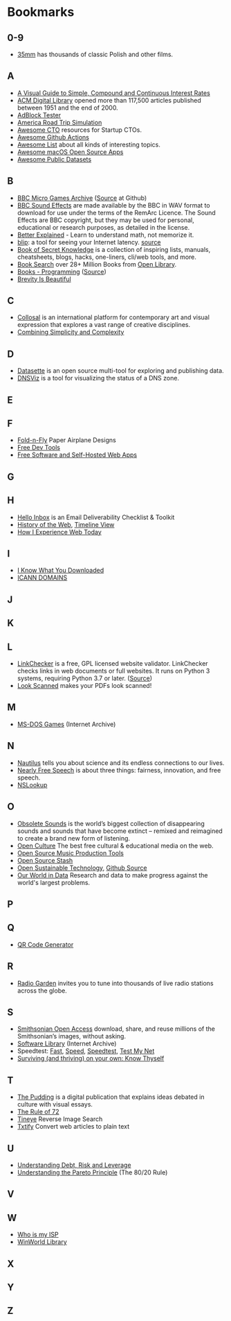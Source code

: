 # Bookmarks

## 0-9

- [35mm](https://35mm.online/en) has thousands of classic Polish and other films.

## A

- [A Visual Guide to Simple, Compound and Continuous Interest Rates](https://betterexplained.com/articles/a-visual-guide-to-simple-compound-and-continuous-interest-rates/)
- [ACM Digital Library](https://dl.acm.org) opened more than 117,500 articles published between 1951 and the end of 2000.
- [AdBlock Tester](https://adblock-tester.com)
- [America Road Trip Simulation](https://4m3ric4.com)
- [Awesome CTO](https://github.com/kuchin/awesome-cto) resources for Startup CTOs.
- [Awesome Github Actions](https://github.com/sdras/awesome-actions)
- [Awesome List](https://github.com/sindresorhus/awesome) about all kinds of interesting topics.
- [Awesome macOS Open Source Apps](https://github.com/serhii-londar/open-source-mac-os-apps)
- [Awesome Public Datasets](https://github.com/awesomedata/awesome-public-datasets)

## B

- [BBC Micro Games Archive](http://bbcmicro.co.uk) ([Source](https://github.com/pau1ie/bbcmicro.co.uk) at Github)
- [BBC Sound Effects](http://bbcsfx.acropolis.org.uk) are made available by the BBC in WAV format to download for use under the terms of the RemArc Licence. The Sound Effects are BBC copyright, but they may be used for personal, educational or research purposes, as detailed in the license.
- [Better Explained](https://betterexplained.com) - Learn to understand math, not memorize it.
- [blip](http://gfblip.appspot.com): a tool for seeing your Internet latency. [source](https://github.com/apenwarr/blip)
- [Book of Secret Knowledge](https://github.com/trimstray/the-book-of-secret-knowledge) is a collection of inspiring lists, manuals, cheatsheets, blogs, hacks, one-liners, cli/web tools, and more.
- [Book Search](https://books-search.typesense.org) over 28+ Million Books from [Open Library](https://openlibrary.org).
- [Books - Programming](https://ebookfoundation.github.io/free-programming-books/) ([Source](https://github.com/EbookFoundation/free-programming-books))
- [Brevity Is Beautiful](https://betterexplained.com/articles/brevity-is-beautiful/)

## C

- [Collosal](https://www.thisiscolossal.com) is an international platform for contemporary art and visual expression that explores a vast range of creative disciplines.
- [Combining Simplicity and Complexity](https://betterexplained.com/articles/combining-simplicity-and-complexity/)

## D

- [Datasette](https://datasette.io) is an open source multi-tool for exploring and publishing data.
- [DNSViz](https://dnsviz.net) is a tool for visualizing the status of a DNS zone.

## E
## F

- [Fold-n-Fly](https://www.foldnfly.com/) Paper Airplane Designs
- [Free Dev Tools](https://freetools.dev)
- [Free Software and Self-Hosted Web Apps](https://github.com/awesome-selfhosted/awesome-selfhosted)

## G
## H

- [Hello Inbox](https://helloinbox.email) is an Email Deliverability Checklist & Toolkit
- [History of the Web](https://thehistoryoftheweb.com), [Timeline View](https://thehistoryoftheweb.com/timeline/)
- [How I Experience Web Today](https://how-i-experience-web-today.com)

## I

- [I Know What You Downloaded](https://iknowwhatyoudownload.com/)
- [ICANN DOMAINS](https://publicsuffix.org/list/public_suffix_list.dat)

## J
## K
## L

- [LinkChecker](https://linkchecker.github.io/linkchecker/) is a free, GPL licensed website validator. LinkChecker checks links in web documents or full websites. It runs on Python 3 systems, requiring Python 3.7 or later. ([Source](https://github.com/linkchecker/linkchecker))
- [Look Scanned](https://lookscanned.io) makes your PDFs look scanned!

## M

- [MS-DOS Games](https://archive.org/details/softwarelibrary_msdos_games) (Internet Archive)

## N

- [Nautilus](http://nautil.us) tells you about science and its endless connections to our lives.
- [Nearly Free Speech](https://www.nearlyfreespeech.net) is about three things: fairness, innovation, and free speech.
- [NSLookup](https://www.nslookup.io)

## O

- [Obsolete Sounds](https://citiesandmemory.com/obsolete-sounds/) is the world’s biggest collection of disappearing sounds and sounds that have become extinct – remixed and reimagined to create a brand new form of listening.
- [Open Culture](http://www.openculture.com) The best free cultural & educational media on the web.
- [Open Source Music Production Tools](https://midination.com/free-music-production-software/)
- [Open Source Stash](https://opensourcestash.com)
- [Open Sustainable Technology](https://opensustain.tech), [Github Source](https://github.com/protontypes/awesome-sustainable-technology)
- [Our World in Data](https://ourworldindata.org) Research and data to make progress against the world's largest problems.

## P
## Q

- [QR Code Generator](https://qr-code-generator.org)

## R

- [Radio Garden](http://radio.garden) invites you to tune into thousands of live radio stations across the globe.

## S

- [Smithsonian Open Access](https://www.si.edu/openaccess) download, share, and reuse millions of the Smithsonian’s images, without asking.
- [Software Library](https://archive.org/details/softwarelibrary) (Internet Archive)
- Speedtest: [Fast](https://fast.com), [Speed](https://speed.cloudflare.com), [Speedtest](https://www.speedtest.net), [Test My Net](https://testmy.net/)
- [Surviving (and thriving) on your own: Know Thyself](https://betterexplained.com/articles/surviving-and-thriving-on-your-own-know-thyself/)

## T

- [The Pudding](https://pudding.cool) is a digital publication that explains ideas debated in culture with visual essays.
- [The Rule of 72](https://betterexplained.com/articles/the-rule-of-72/)
- [Tineye](https://tineye.com) Reverse Image Search
- [Txtify](https://txtify.it) Convert web articles to plain text

## U

- [Understanding Debt, Risk and Leverage](https://betterexplained.com/articles/understanding-debt-risk-and-leverage/)
- [Understanding the Pareto Principle](https://betterexplained.com/articles/understanding-the-pareto-principle-the-8020-rule/) (The 80/20 Rule)

## V
## W

- [Who is my ISP](https://www.whoismyisp.org)
- [WinWorld Library](https://winworldpc.com/library/)

## X
## Y
## Z